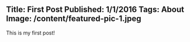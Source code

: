 Title: First Post
Published: 1/1/2016
Tags: About
Image: /content/featured-pic-1.jpeg
---
This is my first post!
